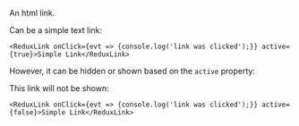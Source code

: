 An html link.

Can be a simple text link:
```
<ReduxLink onClick={evt => {console.log('link was clicked');}} active={true}>Simple Link</ReduxLink>
```

However, it can be hidden or shown based on the `active` property:

This link will not be shown:
```
<ReduxLink onClick={evt => {console.log('link was clicked');}} active={false}>Simple Link</ReduxLink>
```
